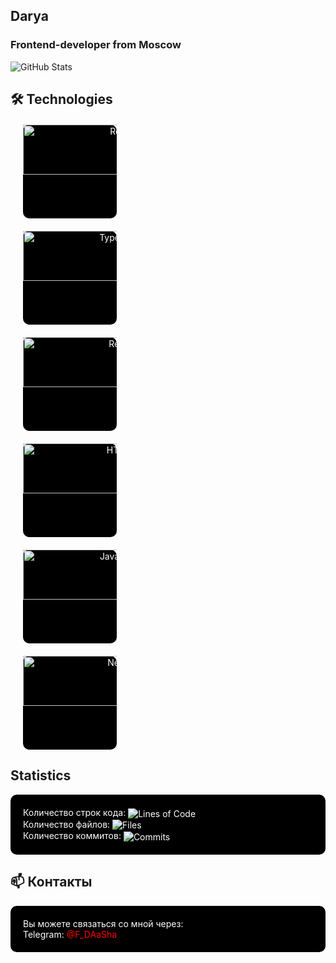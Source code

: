 ## Darya
### Frontend-developer from Moscow

![GitHub Stats](https://github-readme-stats.vercel.app/api?username=FF-DASHA&show_icons=true&bg_color=000000&text_color=FF0000&icon_color=808080&title_color=FF0000&border_color=808080&ring_color=808080)

## 🛠 Technologies


  <a href="https://reactjs.org/" style="display: block; width: 150px; height: 150px; background-color: #000000; color: #FFFFFF; text-align: center; margin: 20px; text-decoration: none; border-radius: 10px;">
    <img src="https://img.shields.io/badge/React-000000?style=flat-square&logo=react&logoColor=FF0000" alt="React" width="300px" height="80px" />
  </a>
  <a href="https://www.typescriptlang.org/" style="display: block; width: 150px; height: 150px; background-color: #000000; color: #FFFFFF; text-align: center; margin: 20px; text-decoration: none; border-radius: 10px;">
    <img src="https://img.shields.io/badge/TypeScript-000000?style=flat-square&logo=typescript&logoColor=FF0000" alt="TypeScript" width="300px" height="80px" />
  </a>
  <a href="https://redux.js.org/" style="display: block; width: 150px; height: 150px; background-color: #000000; color: #FFFFFF; text-align: center; margin: 20px; text-decoration: none; border-radius: 10px;">
    <img src="https://img.shields.io/badge/Redux-000000?style=flat-square&logo=redux&logoColor=FF0000" alt="Redux" width="300px" height="80px" />
  </a>
  <a href="https://html.com/" style="display: block; width: 150px; height: 150px; background-color: #000000; color: #FFFFFF; text-align: center; margin: 20px; text-decoration: none; border-radius: 10px;">
    <img src="https://img.shields.io/badge/HTML5-000000?style=flat-square&logo=html5&logoColor=FF0000" alt="HTML5" width="300px" height="80px" />
  </a>
  <a href="https://www.javascript.com/" style="display: block; width: 150px; height: 150px; background-color: #000000; color: #FFFFFF; text-align: center; margin: 20px; text-decoration: none; border-radius: 10px;">
    <img src="https://img.shields.io/badge/JavaScript-000000?style=flat-square&logo=javascript&logoColor=FF0000" alt="JavaScript" width="300px" height="80px" />
  </a>
  <a href="https://nextjs.org/" style="display: block; width: 150px; height: 150px; background-color: #000000; color: #FFFFFF; text-align: center; margin: 20px; text-decoration: none; border-radius: 10px;">
    <img src="https://img.shields.io/badge/Next.js-000000?style=flat-square&logo=next.js&logoColor=FF0000" alt="Next.js" width="300px" height="80px" />
  </a>


## Statistics

<div style="background-color: #000000; padding: 20px; border-radius: 10px; color: #FFFFFF;">
  <p style="margin: 0;">Количество строк кода: <img src="https://img.shields.io/badge/Lines%20of%20Code-1500%2B-black" alt="Lines of Code" style="vertical-align: middle;" /></p>
  <p style="margin: 0;">Количество файлов: <img src="https://img.shields.io/badge/Files-50%2B-black" alt="Files" style="vertical-align: middle;" /></p>
  <p style="margin: 0;">Количество коммитов: <img src="https://img.shields.io/badge/Commits-20%2B-black" alt="Commits" style="vertical-align: middle;" /></p>
</div>

## 📫 Контакты

<div style="background-color: #000000; padding: 20px; border-radius: 10px; color: #FFFFFF;">
  <p style="margin: 0;">Вы можете связаться со мной через:</p>
  <p style="margin: 0;">
    Telegram: <a href="https://t.me/ваш_никнейм" style="color: #FF0000; text-decoration: none;">@F_DAaSha</a>
  </p>
</div>
